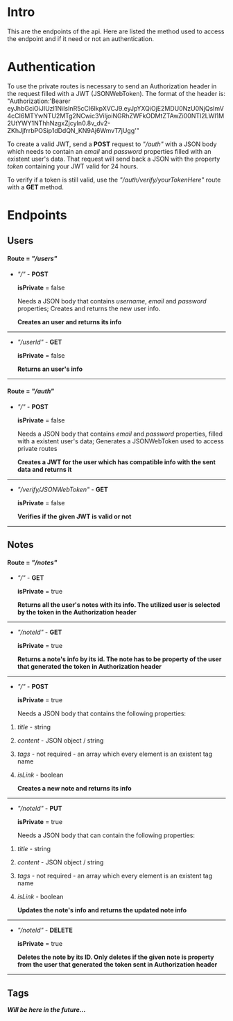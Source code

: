 # Intro

This are the endpoints of the api. Here are listed the method used to access
the endpoint and if it need or not an authentication.

# Authentication

To use the private routes is necessary to send an Authorization header in the request filled with a JWT (JSONWebToken). The format of the header is: "Authorization:'Bearer eyJhbGciOiJIUzI1NiIsInR5cCI6IkpXVCJ9.eyJpYXQiOjE2MDU0NzU0NjQsImV4cCI6MTYwNTU2MTg2NCwic3ViIjoiNGRhZWFkODMtZTAwZi00NTI2LWI1M2UtYWY1NThhNzgxZjcyIn0.8v_dv2-ZKhJjfrrbPOSip1dDdQN_KN9Aj6WmvT7jUgg'"

To create a valid JWT, send a **POST** request to _"/auth"_ with a JSON body which needs to contain
an _email_ and _password_ properties filled with an existent user's data. That request will send back a JSON
with the property _token_ containing your JWT valid for 24 hours.

To verify if a token is still valid, use the _"/auth/verify/yourTokenHere"_ route with a **GET** method.

# Endpoints

## Users

#### Route = _"/users"_

-   _"/"_ - **POST**

    **isPrivate** = false

    Needs a JSON body that contains _username_, _email_ and _password_ properties;
    Creates and returns the new user info.

    **Creates an user and returns its info**

---

-   _"/userId"_ - **GET**

    **isPrivate** = false

    **Returns an user's info**

---

#### Route = _"/auth"_

-   _"/"_ - **POST**

    **isPrivate** = false

    Needs a JSON body that contains _email_ and _password_ properties, filled with a existent user's data;
    Generates a JSONWebToken used to access private routes

    **Creates a JWT for the user which has compatible info with the sent data and returns it**

---

-   _"/verify/JSONWebToken"_ - **GET**

    **isPrivate** = false

    **Verifies if the given JWT is valid or not**

---

## Notes

#### Route = _"/notes"_

-   _"/"_ - **GET**

    **isPrivate** = true

    **Returns all the user's notes with its info. The utilized user is selected by the token in the Authorization header**

---

-   _"/noteId"_ - **GET**

    **isPrivate** = true

    **Returns a note's info by its id. The note has to be property of the user that generated the token in Authorization header**

---

-   _"/"_ - **POST**

    **isPrivate** = true

    Needs a JSON body that contains the following properties:

1. _title_ - string
2. _content_ - JSON object / string
3. _tags_ - not required - an array which every element is an existent tag name
4. _isLink_ - boolean

    **Creates a new note and returns its info**

---

-   _"/noteId"_ - **PUT**

    **isPrivate** = true

    Needs a JSON body that can contain the following properties:

1. _title_ - string
2. _content_ - JSON object / string
3. _tags_ - not required - an array which every element is an existent tag name
4. _isLink_ - boolean

    **Updates the note's info and returns the updated note info**

---

-   _"/noteId"_ - **DELETE**

    **isPrivate** = true

    **Deletes the note by its ID. Only deletes if the given note is property from the user that generated the token sent in Authorization header**

---

## Tags

**_Will be here in the future..._**
